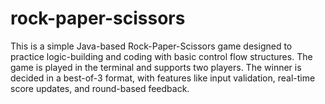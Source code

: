 # rock-paper-scissors
This is a simple Java-based Rock-Paper-Scissors game designed to practice logic-building and coding with basic control flow structures. The game is played in the terminal and supports two players. The winner is decided in a best-of-3 format, with features like input validation, real-time score updates, and round-based feedback.

